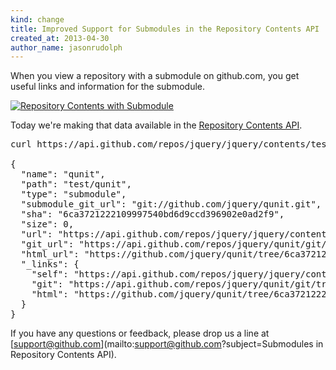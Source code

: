 ```yaml
---
kind: change
title: Improved Support for Submodules in the Repository Contents API
created_at: 2013-04-30
author_name: jasonrudolph
---
```


When you view a repository with a submodule on github.com, you get useful links and information for the submodule.

[![Repository Contents with Submodule](/images/posts/submodule-links.png)][screenshot]

Today we're making that data available in the [Repository Contents API][docs].

<pre class="terminal">
curl https://api.github.com/repos/jquery/jquery/contents/test/qunit

{
  "name": "qunit",
  "path": "test/qunit",
  "type": "submodule",
  "submodule_git_url": "git://github.com/jquery/qunit.git",
  "sha": "6ca3721222109997540bd6d9ccd396902e0ad2f9",
  "size": 0,
  "url": "https://api.github.com/repos/jquery/jquery/contents/test/qunit?ref=master",
  "git_url": "https://api.github.com/repos/jquery/qunit/git/trees/6ca3721222109997540bd6d9ccd396902e0ad2f9",
  "html_url": "https://github.com/jquery/qunit/tree/6ca3721222109997540bd6d9ccd396902e0ad2f9",
  "_links": {
    "self": "https://api.github.com/repos/jquery/jquery/contents/test/qunit?ref=master",
    "git": "https://api.github.com/repos/jquery/qunit/git/trees/6ca3721222109997540bd6d9ccd396902e0ad2f9",
    "html": "https://github.com/jquery/qunit/tree/6ca3721222109997540bd6d9ccd396902e0ad2f9"
  }
}
</pre>

If you have any questions or feedback, please drop us a line at
[support@github.com](mailto:support@github.com?subject=Submodules in Repository Contents API).

[docs]: /v3/repos/contents/#get-contents
[screenshot]: /images/posts/submodule-links.png
